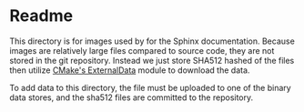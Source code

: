 Readme
======

This directory is for images used by for the Sphinx
documentation. Because images are relatively large files compared to
source code, they are not stored in the git repository. Instead we
just store SHA512 hashed of the files then utilize [CMake's
ExternalData](https://cmake.org/cmake/help/v3.10/module/ExternalData.html)
module to download the data.

To add data to this directory, the file must be uploaded to one of the
binary data stores, and the sha512 files are committed to the repository.
